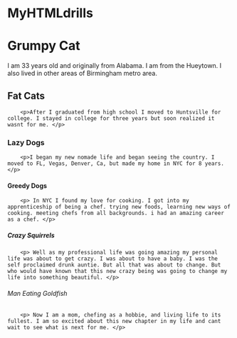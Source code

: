 # MyHTMLdrills
<!DOCTYPE html>
<html lang="en">
<head>
    <meta charset="UTF-8" />
    <title>Document</title>
</head>
<body>
   <!-- pics of grumpy Cats --> <h1> Grumpy Cat </h1>
        <p>I am 33 years old and originally from Alabama. I am from the Hueytown. I also lived in other areas of Birmingham metro area. </p>
          
   <!-- pics of fat cats -->  <h2> Fat Cats </h2>
        <p>After I graduated from high school I moved to Huntsville for college. I stayed in college for three years but soon realized it wasnt for me. </p>
   <!-- lazy dog pics --> <h3> Lazy Dogs </h3>
        <p>I began my new nomade life and began seeing the country. I moved to FL, Vegas, Denver, Ca, but made my home in NYC for 8 years. </p>
   <!-- greedy dog pics --> <h4> Greedy Dogs </h4>
        <p> In NYC I found my love for cooking. I got into my apprenticeship of being a chef. trying new foods, learning new ways of cooking. meeting chefs from all backgrounds. i had an amazing career as a chef. </p>
   <!-- crazy Squirrels pics --> <h5> Crazy Squirrels </h5>
        <p> Well as my professional life was going amazing my personal life was about to get crazy. I was about to have a baby. I was the self proclaimed drunk auntie. But all that was about to change. But who would have known that this new crazy being was going to change my life into something beautiful. </p>
   <!-- goldfish pics --> <h6> Man Eating Goldfish </h6> 
        <p> Now I am a mom, chefing as a hobbie, and living life to its fullest. I am so excited about this new chapter in my life and cant wait to see what is next for me. </p>
        
</body>
</html>
